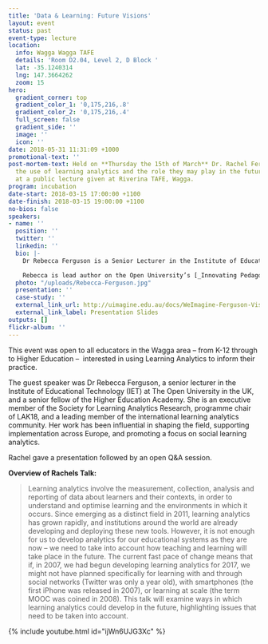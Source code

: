 ```yaml
---
title: 'Data & Learning: Future Visions'
layout: event
status: past
event-type: lecture
location:
  info: Wagga Wagga TAFE
  details: 'Room D2.04, Level 2, D Block '
  lat: -35.1240314
  lng: 147.3664262
  zoom: 15
hero:
  gradient_corner: top
  gradient_color_1: '0,175,216,.8'
  gradient_color_2: '0,175,216,.4'
  full_screen: false
  gradient_side: ''
  image: ''
  icon: ''
date: 2018-05-31 11:31:09 +1000
promotional-text: ''
post-mortem-text: Held on **Thursday the 15th of March** Dr. Rachel Ferguson explored
  the use of learning analytics and the role they may play in the future of learning
  at a public lecture given at Riverina TAFE, Wagga.
program: incubation
date-start: 2018-03-15 17:00:00 +1100
date-finish: 2018-03-15 19:00:00 +1100
no-bios: false
speakers:
- name: ''
  position: ''
  twitter: ''
  linkedin: ''
  bio: |-
    Dr Rebecca Ferguson is a Senior Lecturer in the Institute of Educational Technology (IET) at The Open University in the UK, and a Senior Fellow of the Higher Education Academy. She is an executive member of the Society for Learning Analytics Research, programme chair of LAK18, and a leading member of the international learning analytics community. Her work has been influential in shaping the field, supporting implementation across Europe, and promoting a focus on social learning analytics. She has been invited to lead events in this area on five continents, including several associated with her work as principal investigator on the European Learning Analytics Community Exchange (LACE) and on LAEP, a project that helped European policymakers to set out an agenda for high-quality and stimulating ways of learning and teaching through the use of learning analytics.

    Rebecca is lead author on the Open University’s [_Innovating Pedagogy 2017 _](https://iet.open.ac.uk/file/innovating-pedagogy-2017.pdf)report. This highly cited series of high-profile annual reports explores new forms of teaching, learning and assessment in order to guide educators and policy makers around the world. Her most recent book, _Augmented Education_, was published by Palgrave in Spring 2014.
  photo: "/uploads/Rebecca-Ferguson.jpg"
  presentation: ''
  case-study: ''
  external_link_url: http://uimagine.edu.au/docs/WeImagine-Ferguson-Visions.pdf
  external_link_label: Presentation Slides
outputs: []
flickr-album: ''
---
```

This event was open to all educators in the Wagga area – from K-12 through to Higher Education –  interested in using Learning Analytics to inform their practice.

The guest speaker was Dr Rebecca Ferguson, a senior lecturer in the Institute of Educational Technology (IET) at The Open University in the UK, and a senior fellow of the Higher Education Academy. She is an executive member of the Society for Learning Analytics Research, programme chair of LAK18, and a leading member of the international learning analytics community. Her work has been influential in shaping the field, supporting implementation across Europe, and promoting a focus on social learning analytics.

Rachel gave a presentation followed by an open Q&A session.

**Overview of Rachels Talk:**

> Learning analytics involve the measurement, collection, analysis and reporting of data about learners and their contexts, in order to understand and optimise learning and the environments in which it occurs. Since emerging as a distinct field in 2011, learning analytics has grown rapidly, and institutions around the world are already developing and deploying these new tools. However, it is not enough for us to develop analytics for our educational systems as they are now – we need to take into account how teaching and learning will take place in the future. The current fast pace of change means that if, in 2007, we had begun developing learning analytics for 2017, we might not have planned specifically for learning with and through social networks (Twitter was only a year old), with smartphones (the first iPhone was released in 2007), or learning at scale (the term MOOC was coined in 2008). This talk will examine ways in which learning analytics could develop in the future, highlighting issues that need to be taken into account.

{% include youtube.html id="ijWn6UJG3Xc" %}